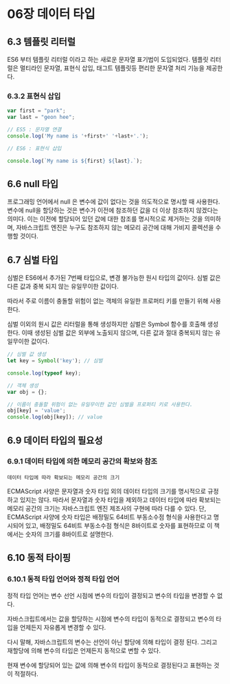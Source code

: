 # 06장 데이터 타입

## 6.3 템플릿 리터럴

ES6 부터 템플릿 리터럴 이라고 하는 새로운 문자열 표기법이 도입되었다. 
템플릿 리터럴은 멀티라인 문자열, 표현식 삽입, 태그트 템플릿등 편리한 문자열 처리 기능을 제공한다.


### 6.3.2 표현식 삽입

```javascript
var first = "park";
var last = "geon hee";

// ES5 : 문자열 연결
console.log('My name is '+first+' '+last+'.');

// ES6 : 표현식 삽입

console.log(`My name is ${first} ${last}.`);
```

## 6.6 null 타입

프로그래밍 언어에서 null 은 변수에 값이 없다는 것을 의도적으로 명시할 때 사용한다.
변수에 null을 할당하는 것은 변수가 이전에 참조하던 값을 더 이상 참조하지 않겠다는 의미다.
이는 이전에 할당되어 있던 값에 대한 참조를 명시적으로 제거하는 것을 의미하며, 자바스크립트 엔진은 누구도 
참조하지 않는 메모리 공간에 대해 가비지 콜렉션을 수행할 것이다.


## 6.7 심벌 타입

심벌은 ES6에서 추가된 7번째 타입으로, 변경 불가능한 원시 타입의 값이다. 
심벌 값은 다른 값과 중복 되지 않는 유일무이한 값이다.

따라서 주로 이름이 충돌할 위험이 없는 객체의 유일한 프로퍼티 키를 만들기 위해 사용한다.

심벌 이외의 원시 값은 리터럴을 통해 생성하지만 심벌은 Symbol 함수를 호출해 생성한다.
이때 생성된 심벌 값은 외부에 노출되지 않으며, 다른 값과 절대 중복되지 않는 유일무이한 값이다.

```javascript
// 심벌 값 생성
let key = Symbol('key'); // 심벌

console.log(typeof key);

// 객체 생성
var obj = {};

// 이름이 충돌할 위험이 없는 유일무이한 값인 심벌을 프로퍼티 키로 사용한다.
obj[key] = 'value';
console.log(obj[key]); // value
```

## 6.9 데이터 타입의 필요성


### 6.9.1 데이터 타입에 의한 메모리 공간의 확보와 참조

`데이터 타입에 따라 확보되는 메모리 공간의 크기`

ECMAScript 사양은 문자열과 숫자 타입 외의 데이터 타입의 크기를 명시적으로 규정하고 있지는 않다.
따라서 문자열과 숫자 타입을 제외하고 데이터 타입에 따라 확보되는 메모리 공간의 크기는 자바스크립트 엔진 제조사의
구현에 따라 다를 수 있다. 단, ECMAScript 사양에 숫자 타입은 배정밀도 64비트 부동소수점 형식을 사용한다고 명시되어 있고,
배정밀도 64비트 부동소수점 형식은 8바이트로 숫자를 표현하므로 이 책에서는 숫자의 크기를 8바이트로 설명한다.


## 6.10 동적 타이핑

### 6.10.1 동적 타입 언어와 정적 타입 언어

정적 타입 언어는 변수 선언 시점에 변수의 타입이 결정되고 변수의 타입을 변경할 수 없다.

자바스크립트에서는 값을 할당하는 시점에 변수의 타입이 동적으로 결정되고 변수의 타입을 언제든지 자유롭게 변경할 수 있다.

다시 말해, 자바스크립트의 변수는 선언이 아닌 할당에 의해 타입이 결정 된다.
그리고 재할당에 의해 변수의 타입은 언제든지 동적으로 변할 수 있다.

현재 변수에 할당되어 있는 값에 의해 변수의 타입이 동적으로 결정된다고 표현하는 것이 적절하다.